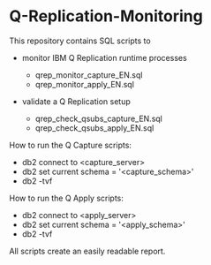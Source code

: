 # Q-Replication-Monitoring

This repository contains SQL scripts to 

* monitor IBM Q Replication runtime processes 

    * qrep_monitor_capture_EN.sql
    * qrep_monitor_apply_EN.sql
    
* validate a Q Replication setup

   *  qrep_check_qsubs_capture_EN.sql
    * qrep_check_qsubs_apply_EN.sql
        
How to run the Q Capture scripts:

* db2 connect to <capture_server>
* db2 set current schema = '<capture_schema>'
* db2 -tvf <capture-script>

How to run the Q Apply scripts:

* db2 connect to <apply_server>
* db2 set current schema = '<apply_schema>'
* db2 -tvf <apply-script>

All scripts create an easily readable report. 
